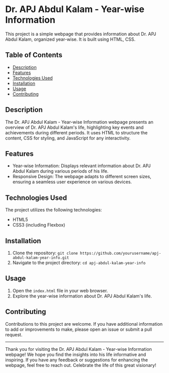 # Dr. APJ Abdul Kalam - Year-wise Information

This project is a simple webpage that provides information about Dr. APJ Abdul Kalam, organized year-wise. It is built using HTML, CSS.

## Table of Contents

- [Description](#description)
- [Features](#features)
- [Technologies Used](#technologies-used)
- [Installation](#installation)
- [Usage](#usage)
- [Contributing](#contributing)

## Description

The Dr. APJ Abdul Kalam - Year-wise Information webpage presents an overview of Dr. APJ Abdul Kalam's life, highlighting key events and achievements during different periods. It uses HTML to structure the content, CSS for styling, and JavaScript for any interactivity.

## Features

- Year-wise Information: Displays relevant information about Dr. APJ Abdul Kalam during various periods of his life.
- Responsive Design: The webpage adapts to different screen sizes, ensuring a seamless user experience on various devices.

## Technologies Used

The project utilizes the following technologies:

- HTML5
- CSS3 (including Flexbox)

## Installation

1. Clone the repository: `git clone https://github.com/yourusername/apj-abdul-kalam-year-info.git`
2. Navigate to the project directory: `cd apj-abdul-kalam-year-info`

## Usage

1. Open the `index.html` file in your web browser.
2. Explore the year-wise information about Dr. APJ Abdul Kalam's life.

## Contributing

Contributions to this project are welcome. If you have additional information to add or improvements to make, please open an issue or submit a pull request.

---

Thank you for visiting the Dr. APJ Abdul Kalam - Year-wise Information webpage! We hope you find the insights into his life informative and inspiring. If you have any feedback or suggestions for enhancing the webpage, feel free to reach out. Celebrate the life of this great visionary!

